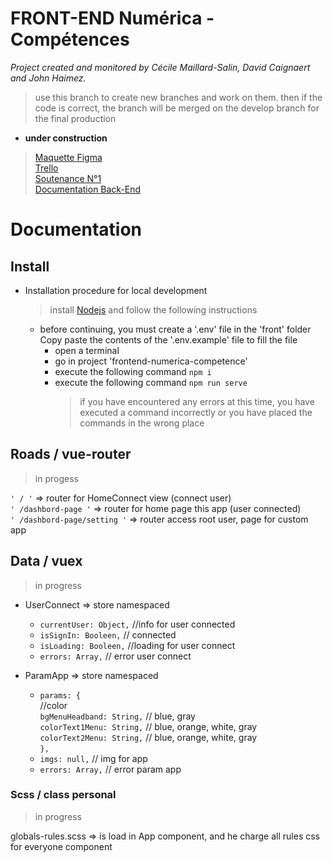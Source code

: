 # FRONT-END Numérica - Compétences

_Project created and monitored by Cécile Maillard-Salin, David Caignaert and John Haimez._

> use this branch to create new branches and work on them.
> then if the code is correct, the branch will be merged on the develop branch for the final production

- **under construction**

> [Maquette Figma](https://www.figma.com/proto/ILECZVkbsHWVSmTIbRFCEF/projet-co-maquette?node-id=547%3A5085&scaling=min-zoom)  
> [Trello](https://trello.com/b/E2KKZtPq/prod-numerica-comp%C3%A9tences)  
> [Soutenance N°1](https://prezi.com/dashboard/next/#/presentations)  
> [Documentation Back-End](https://github.com/j314h/backend-numerica-competences/tree/developp)

# Documentation

## Install

- Installation procedure for local development
  > install [Nodejs](https://nodejs.org/en/)
  > and follow the following instructions
  - before continuing, you must create a '.env' file in the 'front' folder Copy paste the contents of the '.env.example' file to fill the file
    - open a terminal
    - go in project 'frontend-numerica-competence'
    - execute the following command `npm i`
    - execute the following command `npm run serve`
      > if you have encountered any errors at this time, you have executed a command incorrectly or you have placed the commands in the wrong place

## Roads / vue-router

> in progess

`' / '` => router for HomeConnect view (connect user)  
`' /dashbord-page '` => router for home page this app (user connected)  
`' /dashbord-page/setting '` => router access root user, page for custom app

## Data / vuex

> in progress

- UserConnect => store namespaced

  - `currentUser: Object,` //info for user connected
  - `isSignIn: Booleen,` // connected
  - `isLoading: Booleen,` //loading for user connect
  - `errors: Array,` // error user connect

- ParamApp => store namespaced
  - `params: {`  
     //color  
     `bgMenuHeadband: String,` // blue, gray  
     `colorText1Menu: String,` // blue, orange, white, gray  
    `colorText2Menu: String,` // blue, orange, white, gray  
    `},`
  - `imgs: null,` // img for app
  - `errors: Array,` // error param app

### Scss / class personal

> in progress

globals-rules.scss => is load in App component, and he charge all rules css for everyone component
